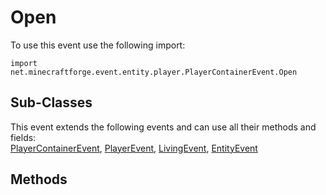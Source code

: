 # Open

To use this event use the following import:
```groovy:no-line-numbers
import net.minecraftforge.event.entity.player.PlayerContainerEvent.Open
```

## Sub-Classes
This event extends the following events and can use all their methods and fields: <br>
[PlayerContainerEvent](index.md), [PlayerEvent](../player_event/index.md), [LivingEvent](../living_event/index.md), [EntityEvent](../entity_event/index.md)

## Methods

